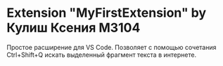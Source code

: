 # Extension "MyFirstExtension" by Кулиш Ксения M3104

Простое расширение для VS Code. Позволяет с помощью сочетания Ctrl+Shift+Q искать выделенный фрагмент текста в интернете.

